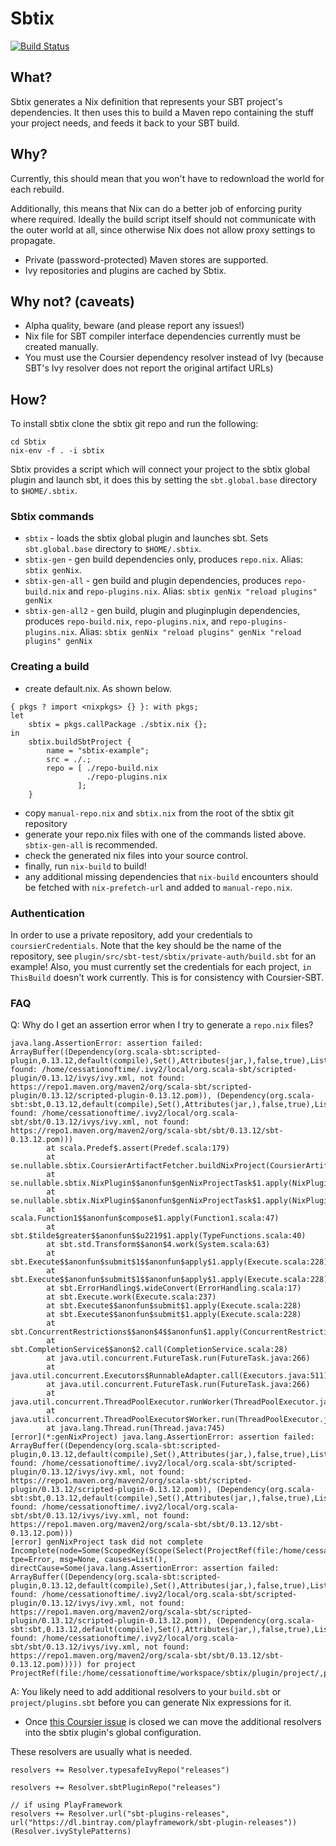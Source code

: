 # Sbtix

[![Build Status](https://travis-ci.org/teozkr/Sbtix.svg?branch=master)](https://travis-ci.org/teozkr/Sbtix)

## What?

Sbtix generates a Nix definition that represents your SBT project's dependencies. It then uses this to build a Maven repo containing the stuff your project needs, and feeds it back to your SBT build.

## Why?

Currently, this should mean that you won't have to redownload the world for each rebuild.

Additionally, this means that Nix can do a better job of enforcing purity where required. Ideally the build script itself should not communicate with the outer world at all, since otherwise Nix does not allow proxy settings to propagate.

* Private (password-protected) Maven stores are supported.
* Ivy repositories and plugins are cached by Sbtix.

## Why not? (caveats)

* Alpha quality, beware (and please report any issues!)
* Nix file for SBT compiler interface dependencies currently must be created manually.
* You must use the Coursier dependency resolver instead of Ivy (because SBT's Ivy resolver does not report the original artifact URLs)

## How?

To install sbtix clone the sbtix git repo and run the following:
```
cd Sbtix
nix-env -f . -i sbtix
```

Sbtix provides a script which will connect your project to the sbtix global plugin and launch sbt, it does this by setting the `sbt.global.base` directory to `$HOME/.sbtix`.  

### Sbtix commands

 * `sbtix` - loads the sbtix global plugin and launches sbt. Sets `sbt.global.base` directory to `$HOME/.sbtix`.
 * `sbtix-gen` - gen build dependencies only, produces `repo.nix`. Alias: `sbtix genNix`.
 * `sbtix-gen-all` - gen build and plugin dependencies, produces `repo-build.nix` and `repo-plugins.nix`. Alias: `sbtix genNix "reload plugins" genNix`
 * `sbtix-gen-all2` - gen build, plugin and pluginplugin dependencies, produces `repo-build.nix`, `repo-plugins.nix`, and `repo-plugins-plugins.nix`. Alias: `sbtix genNix "reload plugins" genNix "reload plugins" genNix`

### Creating a build

 * create default.nix. As shown below.

```
{ pkgs ? import <nixpkgs> {} }: with pkgs;
let
    sbtix = pkgs.callPackage ./sbtix.nix {};
in
    sbtix.buildSbtProject {
        name = "sbtix-example";
        src = ./.;
        repo = [ ./repo-build.nix
                 ./repo-plugins.nix
               ];
    }
```

 * copy `manual-repo.nix` and `sbtix.nix` from the root of the sbtix git repository
 * generate your repo.nix files with one of the commands listed above. `sbtix-gen-all` is recommended.
 * check the generated nix files into your source control. 
 * finally, run `nix-build` to build!
 * any additional missing dependencies that `nix-build` encounters should be fetched with `nix-prefetch-url` and added to `manual-repo.nix`.

### Authentication

In order to use a private repository, add your credentials to `coursierCredentials`. Note that the key should be the name of the repository, see `plugin/src/sbt-test/sbtix/private-auth/build.sbt` for an example! Also, you must currently set the credentials for each project, `in ThisBuild` doesn't work currently. This is for consistency with Coursier-SBT.

### FAQ

Q: Why do I get an assertion error when I try to generate a `repo.nix` files?

```
java.lang.AssertionError: assertion failed: ArrayBuffer((Dependency(org.scala-sbt:scripted-plugin,0.13.12,default(compile),Set(),Attributes(jar,),false,true),List(not found: /home/cessationoftime/.ivy2/local/org.scala-sbt/scripted-plugin/0.13.12/ivys/ivy.xml, not found: https://repo1.maven.org/maven2/org/scala-sbt/scripted-plugin/0.13.12/scripted-plugin-0.13.12.pom)), (Dependency(org.scala-sbt:sbt,0.13.12,default(compile),Set(),Attributes(jar,),false,true),List(not found: /home/cessationoftime/.ivy2/local/org.scala-sbt/sbt/0.13.12/ivys/ivy.xml, not found: https://repo1.maven.org/maven2/org/scala-sbt/sbt/0.13.12/sbt-0.13.12.pom)))
        at scala.Predef$.assert(Predef.scala:179)
        at se.nullable.sbtix.CoursierArtifactFetcher.buildNixProject(CoursierArtifactFetcher.scala:29)
        at se.nullable.sbtix.NixPlugin$$anonfun$genNixProjectTask$1.apply(NixPlugin.scala:21)
        at se.nullable.sbtix.NixPlugin$$anonfun$genNixProjectTask$1.apply(NixPlugin.scala:12)
        at scala.Function1$$anonfun$compose$1.apply(Function1.scala:47)
        at sbt.$tilde$greater$$anonfun$$u2219$1.apply(TypeFunctions.scala:40)
        at sbt.std.Transform$$anon$4.work(System.scala:63)
        at sbt.Execute$$anonfun$submit$1$$anonfun$apply$1.apply(Execute.scala:228)
        at sbt.Execute$$anonfun$submit$1$$anonfun$apply$1.apply(Execute.scala:228)
        at sbt.ErrorHandling$.wideConvert(ErrorHandling.scala:17)
        at sbt.Execute.work(Execute.scala:237)
        at sbt.Execute$$anonfun$submit$1.apply(Execute.scala:228)
        at sbt.Execute$$anonfun$submit$1.apply(Execute.scala:228)
        at sbt.ConcurrentRestrictions$$anon$4$$anonfun$1.apply(ConcurrentRestrictions.scala:159)
        at sbt.CompletionService$$anon$2.call(CompletionService.scala:28)
        at java.util.concurrent.FutureTask.run(FutureTask.java:266)
        at java.util.concurrent.Executors$RunnableAdapter.call(Executors.java:511)
        at java.util.concurrent.FutureTask.run(FutureTask.java:266)
        at java.util.concurrent.ThreadPoolExecutor.runWorker(ThreadPoolExecutor.java:1142)
        at java.util.concurrent.ThreadPoolExecutor$Worker.run(ThreadPoolExecutor.java:617)
        at java.lang.Thread.run(Thread.java:745)
[error](*:genNixProject) java.lang.AssertionError: assertion failed: ArrayBuffer((Dependency(org.scala-sbt:scripted-plugin,0.13.12,default(compile),Set(),Attributes(jar,),false,true),List(not found: /home/cessationoftime/.ivy2/local/org.scala-sbt/scripted-plugin/0.13.12/ivys/ivy.xml, not found: https://repo1.maven.org/maven2/org/scala-sbt/scripted-plugin/0.13.12/scripted-plugin-0.13.12.pom)), (Dependency(org.scala-sbt:sbt,0.13.12,default(compile),Set(),Attributes(jar,),false,true),List(not found: /home/cessationoftime/.ivy2/local/org.scala-sbt/sbt/0.13.12/ivys/ivy.xml, not found: https://repo1.maven.org/maven2/org/scala-sbt/sbt/0.13.12/sbt-0.13.12.pom)))
[error] genNixProject task did not complete Incomplete(node=Some(ScopedKey(Scope(Select(ProjectRef(file:/home/cessationoftime/workspace/sbtix/plugin/project/,project)),Global,Global,Global),genNixProject)), tpe=Error, msg=None, causes=List(), directCause=Some(java.lang.AssertionError: assertion failed: ArrayBuffer((Dependency(org.scala-sbt:scripted-plugin,0.13.12,default(compile),Set(),Attributes(jar,),false,true),List(not found: /home/cessationoftime/.ivy2/local/org.scala-sbt/scripted-plugin/0.13.12/ivys/ivy.xml, not found: https://repo1.maven.org/maven2/org/scala-sbt/scripted-plugin/0.13.12/scripted-plugin-0.13.12.pom)), (Dependency(org.scala-sbt:sbt,0.13.12,default(compile),Set(),Attributes(jar,),false,true),List(not found: /home/cessationoftime/.ivy2/local/org.scala-sbt/sbt/0.13.12/ivys/ivy.xml, not found: https://repo1.maven.org/maven2/org/scala-sbt/sbt/0.13.12/sbt-0.13.12.pom))))) for project ProjectRef(file:/home/cessationoftime/workspace/sbtix/plugin/project/,project)
```

A: You likely need to add additional resolvers to your `build.sbt` or `project/plugins.sbt` before you can generate Nix expressions for it. 
  * Once [this Coursier issue](https://github.com/alexarchambault/coursier/issues/292) is closed we can move the additional resolvers into the sbtix plugin's global configuration.

These resolvers are usually what is needed.

```
resolvers += Resolver.typesafeIvyRepo("releases")

resolvers += Resolver.sbtPluginRepo("releases")

// if using PlayFramework
resolvers += Resolver.url("sbt-plugins-releases", url("https://dl.bintray.com/playframework/sbt-plugin-releases"))(Resolver.ivyStylePatterns) 
```

